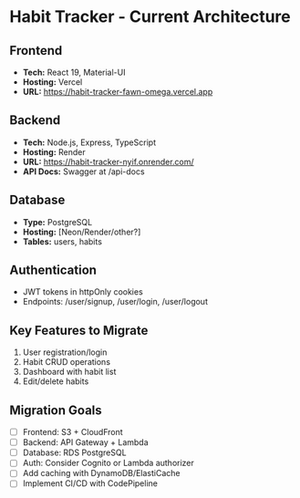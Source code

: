 # Habit Tracker - Current Architecture

## Frontend

- **Tech:** React 19, Material-UI
- **Hosting:** Vercel
- **URL:** https://habit-tracker-fawn-omega.vercel.app

## Backend

- **Tech:** Node.js, Express, TypeScript
- **Hosting:** Render
- **URL:** https://habit-tracker-nyif.onrender.com/
- **API Docs:** Swagger at /api-docs

## Database

- **Type:** PostgreSQL
- **Hosting:** [Neon/Render/other?]
- **Tables:** users, habits

## Authentication

- JWT tokens in httpOnly cookies
- Endpoints: /user/signup, /user/login, /user/logout

## Key Features to Migrate

1. User registration/login
2. Habit CRUD operations
3. Dashboard with habit list
4. Edit/delete habits

## Migration Goals

- [ ] Frontend: S3 + CloudFront
- [ ] Backend: API Gateway + Lambda
- [ ] Database: RDS PostgreSQL
- [ ] Auth: Consider Cognito or Lambda authorizer
- [ ] Add caching with DynamoDB/ElastiCache
- [ ] Implement CI/CD with CodePipeline
